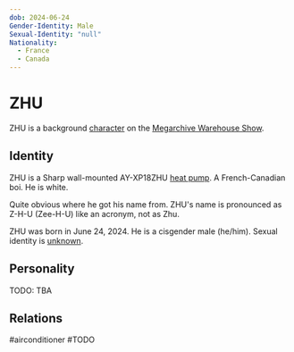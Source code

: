 ```yaml
---
dob: 2024-06-24
Gender-Identity: Male
Sexual-Identity: "null"
Nationality:
  - France
  - Canada
---
```

# ZHU

ZHU is a background [character](Characters.md) on the [Megarchive Warehouse Show](Megarchive%20Warehouse%20Show.md).
## Identity

ZHU is a Sharp wall-mounted AY-XP18ZHU [heat pump](../../Species/Air%20Conditioners.md). A French-Canadian boi. He is white. 

Quite obvious where he got his name from. ZHU's name is pronounced as Z-H-U (Zee-H-U) like an acronym, not as Zhu.

ZHU was born in June 24, 2024. He is a cisgender male (he/him). Sexual identity is [unknown](void:it-is-a-mystery).

## Personality

TODO: TBA

## Relations

#airconditioner #TODO 